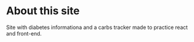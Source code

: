 # About this site

Site with diabetes informationa and a carbs tracker made to practice react and front-end.
